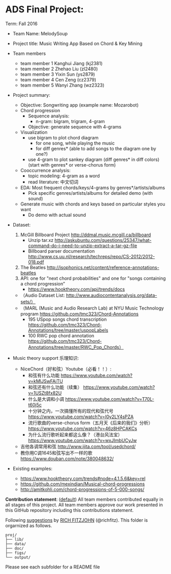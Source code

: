 # ADS Final Project: 

Term: Fall 2016

+ Team Name: MelodySoup
+ Project title: Music Writing App Based on Chord & Key Mining 
+ Team members
	+ team member 1 Kanghui Jiang (kj2381)
	+ team member 2 Zhehao Liu    (zl2480)
	+ team member 3 Yixin Sun     (ys2879)
	+ team member 4 Cen Zeng      (cz2379)
	+ team member 5 Wanyi Zhang   (wz2323)
+ Project summary:
    + Objective: Songwriting app (example name: Mozarobot)
    + Chord progression
        + Sequence analysis: 
            + n-gram: bigram, trigram, 4-gram
        + Objective: generate sequence with 4-grams
    + Visualization
        + use bigram to plot chord diagram 
            + for one song, while playing the music
            + for diff genres* (able to add songs to the diagram one by one?)
        + use 4-gram to plot sankey diagram (diff genres* in diff colors) (start with genres* or verse-chorus form) 
    + Cooccurrence analysis:
        + topic modeling: 4-gram as a word
        + read literature: 中文切词
    + EDA: Most frequent chords/keys/4-grams by genres*/artists/albums
        + Pick specific genres/artists/albums for detailed demo (with sound)
    + Generate music with chords and keys based on particular styles you want
        + Do demo with actual sound	
        
        
+ Dataset:
    1. McGill Billboard Project http://ddmal.music.mcgill.ca/billboard
        + Unzip tar.xz http://askubuntu.com/questions/25347/what-command-do-i-need-to-unzip-extract-a-tar-gz-file
        + Billboard parser documentation http://www.cs.uu.nl/research/techreps/repo/CS-2012/2012-018.pdf
    2. The Beatles http://isophonics.net/content/reference-annotations-beatles
    3. API: one for "next chord probabilities" and one for "songs containing a chord progression” 
        + https://www.hooktheory.com/api/trends/docs
    + （Audio Dataset List: http://www.audiocontentanalysis.org/data-sets/）
    + （MARL (Music and Audio Research Lab) at NYU Music Technology program https://github.com/tmc323/Chord-Annotations
        + 195 USpop songs chord transcription https://github.com/tmc323/Chord-Annotations/tree/master/uspopLabels
        + 100 RWC pop chord annotation https://github.com/tmc323/Chord-Annotations/tree/master/RWC_Pop_Chords）
   
    
+ Music theory support 乐理知识:
    + NiceChord（好和弦）Youtube（必看！！）: 
        + 和弦有什么功能 https://www.youtube.com/watch?v=kMlJSwFAiTU
        + 和弦还有什么功能（续集） https://www.youtube.com/watch?v=1USZt8fx82U
        + 什么是大调和小调 https://www.youtube.com/watch?v=T70L-t60j5c
        + 十分钟之内，一次搞懂所有的现代和弦代号 https://www.youtube.com/watch?v=I0y2LY4sPZA
        + 流行歌曲的verse-chorus form（五月天《后来的我们》分析） https://www.youtube.com/watch?v=46z8HPCAKCs
        + 为什么流行歌听起来都这么像？（港台风法宝） https://www.youtube.com/watch?v=wxJImbUCyJw
    + 吉他各调常用和弦 http://www.ijita.com/tool/usedchord/
    + 教你用C调1645和弦写出不一样的歌 https://www.douban.com/note/380048632/

        
+ Existing examples:
    + https://www.hooktheory.com/trends#node=4.1.5.6&key=rel
    + https://github.com/mexindian/Musical-chord-progressions
    + http://amitkohli.com/chord-progressions-of-5-000-songs/
    
    
**Contribution statement**: ([default](doc/a_note_on_contributions.md)) All team members contributed equally in all stages of this project. All team members approve our work presented in this GitHub repository including this contributions statement. 

Following [suggestions](http://nicercode.github.io/blog/2013-04-05-projects/) by [RICH FITZJOHN](http://nicercode.github.io/about/#Team) (@richfitz). This folder is orgarnized as follows.

```
proj/
├── lib/
├── data/
├── doc/
├── figs/
└── output/
```

Please see each subfolder for a README file
